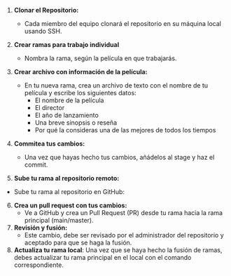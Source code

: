1. **Clonar el Repositorio:**
    - Cada miembro del equipo clonará el repositorio en su máquina local usando SSH.
2. **Crear ramas para trabajo individual**
    - Nombra la rama, según la película en que trabajarás.
3. **Crear archivo con información de la película:**
    - En tu nueva rama, crea un archivo de texto con el nombre de tu película y escribe los siguientes datos:
        - El nombre de la película
        - El director
        - El año de lanzamiento
        - Una breve sinopsis o reseña
        - Por qué la consideras una de las mejores de todos los tiempos
4. **Commitea tus cambios:**
    - Una vez que hayas hecho tus cambios, añádelos al stage y haz el commit.

5. **Sube tu rama al repositorio remoto:**

- Sube tu rama al repositorio en GitHub:
6. **Crea un pull request con tus cambios:**
    - Ve a GitHub y crea un Pull Request (PR) desde tu rama hacia la rama principal (main/master).
7. **Revisión y fusión:**
    - Este cambio, debe ser revisado por el administrador del repositorio y aceptado para que se haga la fusión.
8. **Actualiza tu rama local**:
Una vez que se haya hecho la fusión de ramas, debes actualizar tu rama principal en el local con el comando correspondiente.
